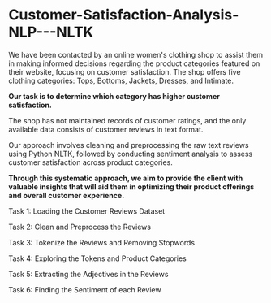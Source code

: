 # Customer-Satisfaction-Analysis-NLP---NLTK

We have been contacted by an online women's clothing shop to assist them in making informed decisions regarding the product categories featured on their website, focusing on customer satisfaction. The shop offers five clothing categories: Tops, Bottoms, Jackets, Dresses, and Intimate.

**Our task is to determine which category has higher customer satisfaction.**

The shop has not maintained records of customer ratings, and the only available data consists of customer reviews in text format.

Our approach involves cleaning and preprocessing the raw text reviews using Python NLTK, followed by conducting sentiment analysis to assess customer satisfaction across product categories. 

**Through this systematic approach, we aim to provide the client with valuable insights that will aid them in optimizing their product offerings and overall customer experience.**

Task 1: Loading the Customer Reviews Dataset

Task 2: Clean and Preprocess the Reviews

Task 3: Tokenize the Reviews and Removing Stopwords

Task 4: Exploring the Tokens and Product Categories

Task 5: Extracting the Adjectives in the Reviews

Task 6: Finding the Sentiment of each Review
